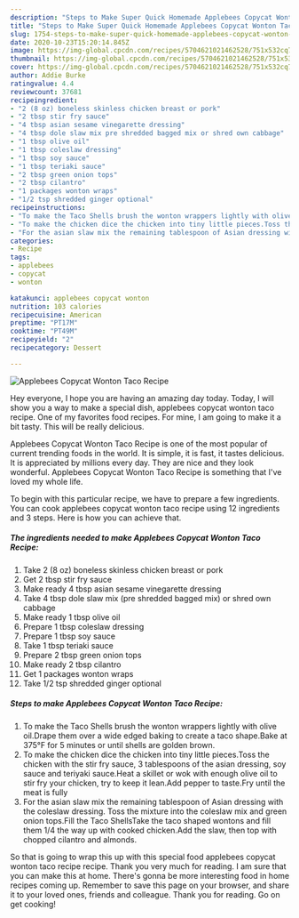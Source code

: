 ```yaml
---
description: "Steps to Make Super Quick Homemade Applebees Copycat Wonton Taco Recipe"
title: "Steps to Make Super Quick Homemade Applebees Copycat Wonton Taco Recipe"
slug: 1754-steps-to-make-super-quick-homemade-applebees-copycat-wonton-taco-recipe
date: 2020-10-23T15:20:14.845Z
image: https://img-global.cpcdn.com/recipes/5704621021462528/751x532cq70/applebees-copycat-wonton-taco-recipe-recipe-main-photo.jpg
thumbnail: https://img-global.cpcdn.com/recipes/5704621021462528/751x532cq70/applebees-copycat-wonton-taco-recipe-recipe-main-photo.jpg
cover: https://img-global.cpcdn.com/recipes/5704621021462528/751x532cq70/applebees-copycat-wonton-taco-recipe-recipe-main-photo.jpg
author: Addie Burke
ratingvalue: 4.4
reviewcount: 37681
recipeingredient:
- "2 (8 oz) boneless skinless chicken breast or pork"
- "2 tbsp stir fry sauce"
- "4 tbsp asian sesame vinegarette dressing"
- "4 tbsp dole slaw mix pre shredded bagged mix or shred own cabbage"
- "1 tbsp olive oil"
- "1 tbsp coleslaw dressing"
- "1 tbsp soy sauce"
- "1 tbsp teriaki sauce"
- "2 tbsp green onion tops"
- "2 tbsp cilantro"
- "1 packages wonton wraps"
- "1/2 tsp shredded ginger optional"
recipeinstructions:
- "To make the Taco Shells brush the wonton wrappers lightly with olive oil.Drape them over a wide edged baking to create a taco shape.Bake at 375°F for 5 minutes or until shells are golden brown."
- "To make the chicken dice the chicken into tiny little pieces.Toss the chicken with the stir fry sauce, 3 tablespoons of the asian dressing, soy sauce and teriyaki sauce.Heat a skillet or wok with enough olive oil to stir fry your chicken, try to keep it lean.Add pepper to taste.Fry until the meat is fully"
- "For the asian slaw mix the remaining tablespoon of Asian dressing with the coleslaw dressing. Toss the mixture into the coleslaw mix and green onion tops.Fill the Taco ShellsTake the taco shaped wontons and fill them 1/4 the way up with cooked chicken.Add the slaw, then top with chopped cilantro and almonds."
categories:
- Recipe
tags:
- applebees
- copycat
- wonton

katakunci: applebees copycat wonton 
nutrition: 103 calories
recipecuisine: American
preptime: "PT17M"
cooktime: "PT49M"
recipeyield: "2"
recipecategory: Dessert

---
```



![Applebees Copycat Wonton Taco Recipe](https://img-global.cpcdn.com/recipes/5704621021462528/751x532cq70/applebees-copycat-wonton-taco-recipe-recipe-main-photo.jpg)

Hey everyone, I hope you are having an amazing day today. Today, I will show you a way to make a special dish, applebees copycat wonton taco recipe. One of my favorites food recipes. For mine, I am going to make it a bit tasty. This will be really delicious.

Applebees Copycat Wonton Taco Recipe is one of the most popular of current trending foods in the world. It is simple, it is fast, it tastes delicious. It is appreciated by millions every day. They are nice and they look wonderful. Applebees Copycat Wonton Taco Recipe is something that I've loved my whole life.




To begin with this particular recipe, we have to prepare a few ingredients. You can cook applebees copycat wonton taco recipe using 12 ingredients and 3 steps. Here is how you can achieve that.

<!--inarticleads1-->

##### The ingredients needed to make Applebees Copycat Wonton Taco Recipe:

1. Take 2 (8 oz) boneless skinless chicken breast or pork
1. Get 2 tbsp stir fry sauce
1. Make ready 4 tbsp asian sesame vinegarette dressing
1. Take 4 tbsp dole slaw mix (pre shredded bagged mix) or shred own cabbage
1. Make ready 1 tbsp olive oil
1. Prepare 1 tbsp coleslaw dressing
1. Prepare 1 tbsp soy sauce
1. Take 1 tbsp teriaki sauce
1. Prepare 2 tbsp green onion tops
1. Make ready 2 tbsp cilantro
1. Get 1 packages wonton wraps
1. Take 1/2 tsp shredded ginger optional




<!--inarticleads2-->

##### Steps to make Applebees Copycat Wonton Taco Recipe:

1. To make the Taco Shells brush the wonton wrappers lightly with olive oil.Drape them over a wide edged baking to create a taco shape.Bake at 375°F for 5 minutes or until shells are golden brown.
1. To make the chicken dice the chicken into tiny little pieces.Toss the chicken with the stir fry sauce, 3 tablespoons of the asian dressing, soy sauce and teriyaki sauce.Heat a skillet or wok with enough olive oil to stir fry your chicken, try to keep it lean.Add pepper to taste.Fry until the meat is fully
1. For the asian slaw mix the remaining tablespoon of Asian dressing with the coleslaw dressing. Toss the mixture into the coleslaw mix and green onion tops.Fill the Taco ShellsTake the taco shaped wontons and fill them 1/4 the way up with cooked chicken.Add the slaw, then top with chopped cilantro and almonds.




So that is going to wrap this up with this special food applebees copycat wonton taco recipe recipe. Thank you very much for reading. I am sure that you can make this at home. There's gonna be more interesting food in home recipes coming up. Remember to save this page on your browser, and share it to your loved ones, friends and colleague. Thank you for reading. Go on get cooking!
